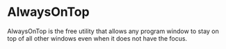 # AlwaysOnTop
AlwaysOnTop is the free utility that allows any program window to stay on top of all other windows even when it does not have the focus.
